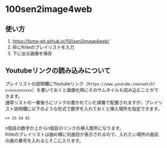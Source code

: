 # 100sen2image4web
## 使い方
1. https://fanta-git.github.io/100sen2image4web/
2. 枠にKiiteのプレイリストを入力
3. 下に出る画像を保存

## Youtubeリンクの読み込みについて
プレイリストの説明欄にYoutubeリンク（`https://www.youtube.com/watch?v=xxxxxxxxxx`）を書いておくと画像化時にそのサムネイルも読み込むことができます。  
通常リストの一番後ろにリンクの書かれていた順番で配置されますが、プレイリスト説明欄に以下のような形式で数字を入れておくと挿入場所を指定できます。  
```
>> 33 54 81
```
n個目の数字が上からn個目のリンクの挿入箇所になります。  
Kiiteのプレイリストは曲の横に何曲目か表示されるので、入れたい場所の直前の曲の番号を入れるとそこに入ります。  
